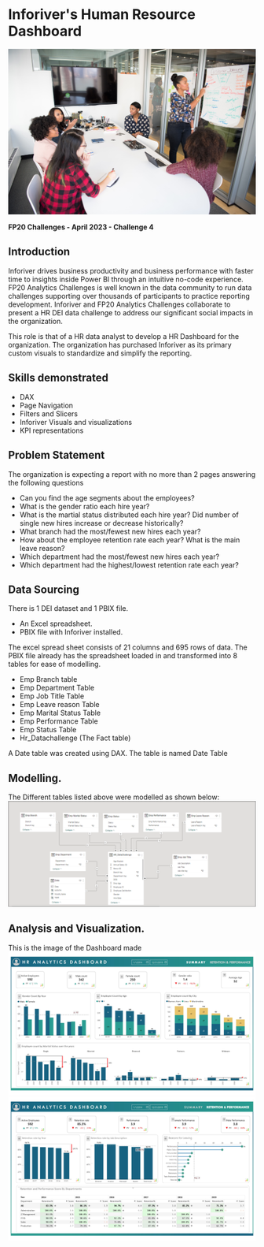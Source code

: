 # Inforiver's Human Resource Dashboard

![](HumanResource.jpg)

**FP20 Challenges - April 2023 - Challenge 4**

## Introduction
Inforiver drives business productivity and business performance with faster time to insights inside Power BI through an intuitive no-code experience.
FP20 Analytics Challenges is well known in the data community to run data challenges supporting over thousands of participants to practice reporting development.
Inforiver and FP20 Analytics Challenges collaborate to present a HR DEI data challenge to address our significant social impacts in the organization.

This role is that of a HR data analyst to develop a HR Dashboard for the organization. The organization has purchased Inforiver as its primary custom visuals to standardize
and simplify the reporting.

## Skills demonstrated
- DAX
- Page Navigation
- Filters and Slicers
- Inforiver Visuals and visualizations
- KPI representations


## Problem Statement
The organization is expecting a report with no more than 2 pages answering the following questions
- Can you find the age segments about the employees?
- What is the gender ratio each hire year?
- What is the martial status distributed each hire year? Did number of single new hires increase or decrease historically?
- What branch had the most/fewest new hires each year?
- How about the employee retention rate each year? What is the main leave reason?
- Which department had the most/fewest new hires each year?
- Which department had the highest/lowest retention rate each year?

## Data Sourcing
There is 1 DEI dataset and 1 PBIX file.
- An Excel spreadsheet.
- PBIX file with Inforiver installed.

The excel spread sheet consists of 21 columns and 695 rows of data.
The PBIX file already has the spreadsheet loaded in and transformed into 8 tables for ease of modelling.
- Emp Branch table
- Emp Department Table
- Emp Job Title Table
- Emp Leave reason Table
- Emp Marital Status Table
- Emp Performance Table
- Emp Status Table
- Hr_Datachallenge (The Fact table)

A Date table was created using DAX. The table is named Date Table

## Modelling.
The Different tables listed above were modelled as shown below:
![](modelling.PNG)

## Analysis and Visualization.
This is the image of the Dashboard made
![](0001.jpg)
![](0002.jpg)
